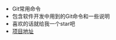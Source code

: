 - Git常用命令
- 包含软件开发中用到的Git命令和一些说明
- 喜欢的话就给我一个star吧
- [项目地址](https://github.com/wgbx/Git/blob/master/Git-note.md) 